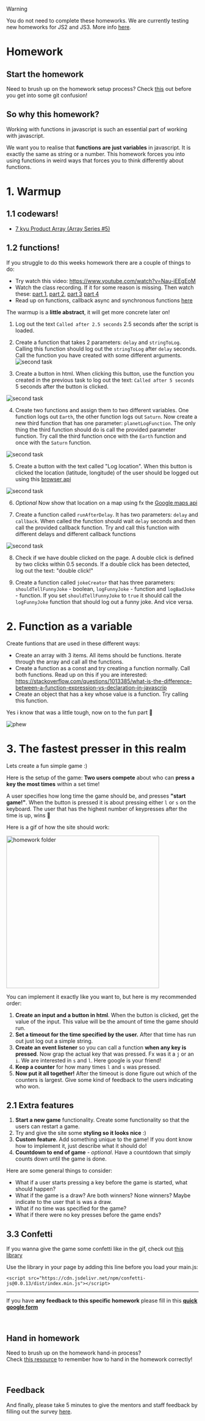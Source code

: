 > [!WARNING]
> You do not need to complete these homeworks. We are currently testing new homeworks for JS2 and JS3. More info [here](https://github.com/HackYourFuture-CPH/js-projects).

# Homework

## Start the homework

Need to brush up on the homework setup process? Check [this](https://github.com/HackYourFuture-CPH/Git/blob/main/homework_hand_in.md) out before you get into some git confusion!

## So why this homework?

Working with functions in javascript is such an essential part of working with javascript.

We want you to realise that **functions are just variables** in javascript. It is exactly the same as string or a number. This homework forces you into using functions in weird ways that forces you to think differently about functions.


# 1. Warmup

## 1.1 codewars!

- [7 kyu Product Array (Array Series #5)](https://www.codewars.com/kata/5a905c2157c562994900009d/javascript)

## 1.2 functions! 

If you struggle to do this weeks homework there are a couple of things to do:

- Try watch this video: https://www.youtube.com/watch?v=Nau-iEEgEoM
- Watch the class recording. If it for some reason is missing. Then watch these: [part 1](https://www.youtube.com/watch?v=57bGm2wa2JM), [part 2](https://www.youtube.com/watch?v=Rpvuz2ywiQM), [part 3](https://www.youtube.com/watch?v=bjvplXwTsyo) [part 4](https://www.youtube.com/watch?v=YE_off9euAc)
- Read up on functions, callback async and synchronous functions [here](readme.md#callbacks)

The warmup is a **little abstract**, it will get more concrete later on!

1. Log out the text `Called after 2.5 seconds` 2.5 seconds after the script is loaded.

2. Create a function that takes 2 parameters: `delay` and `stringToLog`. Calling this function should log out the `stringToLog` after `delay` seconds. Call the function you have created with some different arguments.
   ![second task](assets/carbon.png)

3. Create a button in html. When clicking this button, use the function you created in the previous task to log out the text: `Called after 5 seconds` 5 seconds after the button is clicked.

![second task](assets/button-delay.gif)

4. Create two functions and assign them to two different variables. One function logs out `Earth`, the other function logs out `Saturn`. Now create a new third function that has one parameter: `planetLogFunction`. The only thing the third function should do is call the provided parameter function. Try call the third function once with the `Earth` function and once with the `Saturn` function.

![second task](assets/planet-log.png)

5. Create a button with the text called "Log location". When this button is clicked the location (latitude, longitude) of the user should be logged out using this [browser api](https://developer.mozilla.org/en-US/docs/Web/API/Geolocation_API)

![second task](assets/log-location.gif)

6. _Optional_ Now show that location on a map using fx the [Google maps api](https://developers.google.com/maps/documentation/javascript/tutorial)

7. Create a function called `runAfterDelay`. It has two parameters: `delay` and `callback`. When called the function should wait `delay` seconds and then call the provided callback function. Try and call this function with different delays and different callback functions

![second task](assets/run-after-delay.png)

8. Check if we have double clicked on the page. A double click is defined by two clicks within 0.5 seconds. If a double click has been detected, log out the text: "double click!"

9. Create a function called `jokeCreator` that has three parameters: `shouldTellFunnyJoke` - boolean, `logFunnyJoke` - function and `logBadJoke` - function. If you set `shouldTellFunnyJoke` to `true` it should call the `logFunnyJoke` function that should log out a funny joke. And vice versa.

# 2. Function as a variable

Create funtions that are used in these different ways:

- Create an array with 3 items. All items should be functions. Iterate through the array and call all the functions.
- Create a function as a const and try creating a function normally. Call both functions. Read up on this if you are interested: https://stackoverflow.com/questions/1013385/what-is-the-difference-between-a-function-expression-vs-declaration-in-javascrip
- Create an object that has a key whose value is a function. Try calling this function.

Yes i know that was a little tough, now on to the fun part 🎉

![phew](https://media.giphy.com/media/EDt1m8p5hqXG8/giphy.gif)

# 3. The fastest presser in this realm

Lets create a fun simple game :)

Here is the setup of the game: **Two users compete** about who can **press a key the most times** within a set time!

A user specifies how long time the game should be, and presses **"start game!"**. When the button is pressed it is about pressing either `l` or `s` on the keyboard. The user that has the highest number of keypresses after the time is up, wins 🎉

Here is a gif of how the site should work:

<img alt="homework folder" src="homework/fastest-clicker.gif" width="400" />

You can implement it exactly like you want to, but here is my recommended order:

1. **Create an input and a button in html**. When the button is clicked, get the value of the input. This value will be the amount of time the game should run.
2. **Set a timeout for the time specified by the user.** After that time has run out just log out a simple string.
3. **Create an event listener** so you can call a function **when any key is pressed**. Now grap the actual key that was pressed. Fx was it a `j` or an `i`. We are interested in `s` and `l`. Here google is your friend!
4. **Keep a counter** for how many times `l` and `s` was pressed.
5. **Now put it all together!** After the timeout is done figure out which of the counters is largest. Give some kind of feedback to the users indicating who won.

## 2.1 Extra features

1. **Start a new game** functionality. Create some functionality so that the users can restart a game.
2. Try and give the site some **styling so it looks nice** :)
3. **Custom feature**. Add something unique to the game! If you dont know how to implement it, just describe what it should do!
4. **Countdown to end of game** - _optional_. Have a countdown that simply counts down until the game is done.

Here are some general things to consider:

- What if a user starts pressing a key before the game is started, what should happen?
- What if the game is a draw? Are both winners? None winners? Maybe indicate to the user that is was a draw.
- What if no time was specified for the game?
- What if there were no key presses before the game ends?

## 3.3 Confetti

If you wanna give the game some confetti like in the gif, check out [this library](https://www.npmjs.com/package/confetti-js)

Use the library in your page by adding this line before you load your main.js:

`<script src="https://cdn.jsdelivr.net/npm/confetti-js@0.0.13/dist/index.min.js"></script>`

---

If you have **any feedback to this specific homework** please fill in this [**quick google form**](https://forms.gle/S5ag1NKg7MdTXgry5)

<br/>

## Hand in homework

Need to brush up on the homework hand-in process?<br/>
Check [this resource](https://github.com/HackYourFuture-CPH/Git/blob/main/homework_hand_in.md) to remember how to hand in the homework correctly!

<br/>

## Feedback

And finally, please take 5 minutes to give the mentors and staff feedback by filling out the survey [here](https://forms.gle/Kdt8WEdmx595hijN9).
